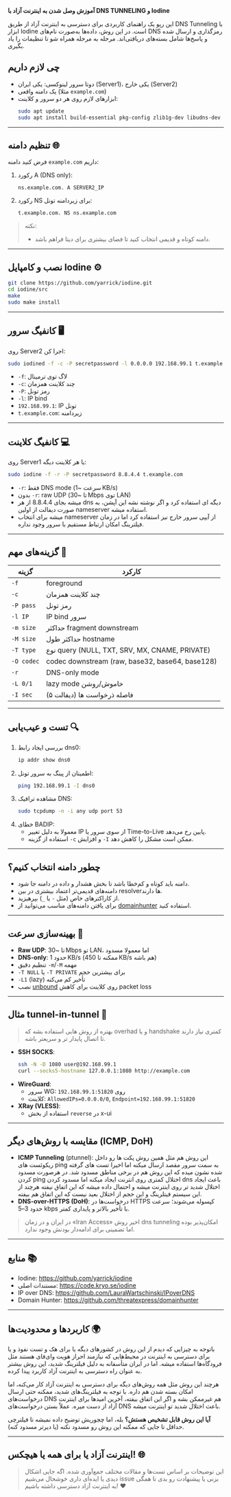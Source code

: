 **آموزش وصل شدن به اینترنت آزاد با DNS TUNNELING و Iodine**

این رپو یک راهنمای کاربردی برای دسترسی به اینترنت آزاد از طریق DNS Tunneling با ابزار Iodine است. در این روش، داده‌ها به‌صورت نام‌های DNS رمزگذاری و ارسال شده و پاسخ‌ها شامل بسته‌های دریافتی‌اند. مرحله به مرحله همراه شو تا تنظیمات را یاد بگیری.

## چی لازم داریم
- دوتا سرور لینوکسی: یکی ایران (Server1)، یکی خارج (Server2)
- یک دامنه واقعی (مثلا `example.com`)
- ابزارهای لازم روی هر دو سرور و کلاینت:
  ```bash
  sudo apt update
  sudo apt install build-essential pkg-config zlib1g-dev libudns-dev curl dnsutils tcpdump
  ```

---

## تنظیم دامنه 🌐
فرض کنید دامنه `example.com` داریم:

1. رکورد A (DNS only):
   ```
   ns.example.com. A SERVER2_IP
   ```
2. رکورد NS برای زیردامنه تونل:
   ```
   t.example.com. NS ns.example.com
   ```

> نکته:
> - دامنه کوتاه و قدیمی انتخاب کنید تا فضای بیشتری برای دیتا فراهم باشد.

---

## نصب و کامپایل Iodine ⚙️
```bash
git clone https://github.com/yarrick/iodine.git
cd iodine/src
make
sudo make install
```

---

## کانفیگ سرور 🖥️
روی Server2 اجرا کن:
```bash
sudo iodined -f -c -P secretpassword -l 0.0.0.0 192.168.99.1 t.example.com
```
- `-f`: لاگ توی ترمینال
- `-c`: چند کلاینت همزمان
- `-P`: رمز تونل
- `-l`: IP bind
- `192.168.99.1`: IP تونل
- `t.example.com`: زیردامنه

---

## کانفیگ کلاینت 💻
روی Server1 یا هر کلاینت دیگه:
```bash
sudo iodine -f -r -P secretpassword 8.8.4.4 t.example.com
```
- `-r`: فقط DNS mode (سرعت ~1 KB/s)
- بدون `-r`: raw UDP (تا ~30 Mbps توی LAN)
- میشه بجای 8.8.4.4 از هر dns دیگه ای استفاده کرد و اگر نوشته نشه این آپشن، به صورت دیفالت از اولین nameserver استفاده میشه.
- میشه برای انتخاب nameserver از آیپی سرور خارج نیز استفاده کرد اما در زمان فیلترینگ امکان ارتباط مستقیم با سرور وجود نداره.

---

## گزینه‌های مهم 🔧
| گزینه     | کارکرد                                          |
|-----------|--------------------------------------------------|
| `-f`      | foreground                                      |
| `-c`      | چند کلاینت همزمان                                |
| `-P pass` | رمز تونل                                        |
| `-l IP`   | IP bind سرور                                    |
| `-m size` | حداکثر fragment downstream                      |
| `-M size` | حداکثر طول hostname                             |
| `-T type` | نوع query (NULL, TXT, SRV, MX, CNAME, PRIVATE)   |
| `-O codec`| codec downstream (raw, base32, base64, base128)  |
| `-r`      | DNS-only mode                                   |
| `-L 0/1`  | lazy mode خاموش/روشن                             |
| `-I sec`  | فاصله ذرخواست ها (دیفالت ۵)                          |

---

## تست و عیب‌یابی 🔍
1. بررسی ایجاد رابط dns0:
   ```bash
   ip addr show dns0
   ```
2. اطمینان از پینگ به سرور تونل:
   ```bash
   ping 192.168.99.1 -I dns0
   ```
3. مشاهده ترافیک DNS:
   ```bash
   sudo tcpdump -n -i any udp port 53
   ```
4. خطای BADIP:
   - معمولا به دلیل تغییر IP از سوی سرور یا Time-to-Live پایین رخ می‌دهد.
   - استفاده از گزینه `-c` و افزایش `-I` ممکن است مشکل را کاهش دهد.

---

## چطور دامنه انتخاب کنیم؟
- دامنه باید کوتاه و کم‌خطا باشد تا بخش هشدار و داده در دامنه جا شود.
- دامنه‌های قدیمی‌تر اعتماد بیشتری در بین resolverها دارند.
- از کاراکترهای خاص (مثل `-` یا `_`) بپرهیزید.
- برای یافتن دامنه‌های مناسب می‌توانید از [domainhunter](https://github.com/threatexpress/domainhunter) استفاده کنید.

---

## بهینه‌سازی سرعت 🚀
- **Raw UDP**: تا ~30 Mbps تو LAN، اما معمولا مسدود
- **DNS-only**: حدود 1 KB/s (ممکنه تا 450 KB/s هم باشه)
- تنظیم دقیق `-m`/`-M` مهمه
- `-T NULL` یا `-T PRIVATE` برای بیشترین حجم
- `-L1` (lazy) تأخیر کم می‌کنه
- نصب [unbound](https://nlnetlabs.nl/projects/unbound/about/) روی کلاینت برای کاهش packet loss

---

## مثال tunnel-in-tunnel 🔄
> بهتره از روش هایی استفاده بشه که overhad و یا handshake کمتری نیاز دارند تا اتصال پایدار تر و سریعتر باشه.

- **SSH SOCKS**:
  ```bash
  ssh -N -D 1080 user@192.168.99.1
  curl --socks5-hostname 127.0.0.1:1080 http://example.com
  ```
- **WireGuard**:
  - سرور WG: روی `192.168.99.1:51820`
  - کلاینت: `AllowedIPs=0.0.0.0/0`, `Endpoint=192.168.99.1:51820`
- **XRay (VLESS)**:
  - استفاده از بخش `reverse` در x-ui

---

## مقایسه با روش‌های دیگر (ICMP, DoH)

- **ICMP Tunneling** (ptunnel): این روش هم مثل همین روش پکت ها رو داخل ریکوئست های ping به سمت سرور مقصد ارسال میکنه اما اخیرا تست های گرفته شده نشون میده که این روش هم در برخی مناطق مسدود شد. در هرصورت مسدود کردن ping اختلال کمتری روی انترنت ایجاد میکنه اما مسدود کردن dns باعث ایجاد اختلال شدید تر روی اینترنت میشه و احتمال داده میشه که این اتفاق نیفته هرچند از این سیستم فیتلرینگ و این حجم از اختلال بعید نیست که این اتفاق هم بیفته.
- **DNS-over-HTTPS (DoH)**: درخواست‌ها در HTTPS کپسوله می‌شوند؛ سرعت حدود 3–5 kbps با تأخیر بالاتر و پایداری کمتر.

> در ایران و در زمان «Iran Access» اخیر روش dns tunneling امکان‌پذیر بوده اما تضمینی برای ادامه‌دار بودنش وجود ندارد.

---

## منابع 📚
- Iodine: https://github.com/yarrick/iodine
- مستندات اصلی: https://code.kryo.se/iodine
- IP over DNS: https://github.com/LauraWartschinski/IPoverDNS
- Domain Hunter: https://github.com/threatexpress/domainhunter

---

## کاربردها و محدودیت‌ها 🌍
باتوجه به چیزایی که دیدم از این روش در کشور‌های دیگه یا برای هک و تست نفوذ و یا برای دسترسی به اینترنت در محیط‌هایی که نیازمند احراز هویت وای‌فای هستند مثل فرودگاه‌ها استفاده میشه. اما در ایران متأسفانه به دلیل فیلترینگ شدید، این روش بیشتر به عنوان راه دسترسی به اینترنت آزاد کاربرد پیدا کرده.

هرچند این روش مثل همه روش‌های دیگه برای دسترسی به اینترنت آزاد کار می‌کنه، اما امکان بسته شدن هم داره. با توجه به فیلترینگ‌های شدید، ممکنه حتی ارسال درخواست‌های DNS هم غیرممکن بشه و اگر این اتفاق بیفته، آخرین امیدها برای اینترنت آزاد از دست میره. عملاً بستن درخواست‌های DNS باعث اختلال شدید تو اینترنت میشه.

**آیا این روش قابل تشخیص هستش؟** بله، اما چجوریش توضیح داده نمیشه تا فیلترچی حداقل تا جایی که ممکنه این روش رو مسدود نکنه (یا دیرتر مسدود کنه). 

---

## اینترنت آزاد یا برای همه یا هیچکس! 🌐

> این توضیحات بر اساس تست‌ها و مقالات مختلف جمع‌آوری شده. اگه جایی اشکال دیدی یا ایده‌ای داری خوشحال می‌شیم issue بزنی یا پیشنهادت رو بدی تا همگی به اینترنت آزاد دسترسی داشته باشیم! ❤️

